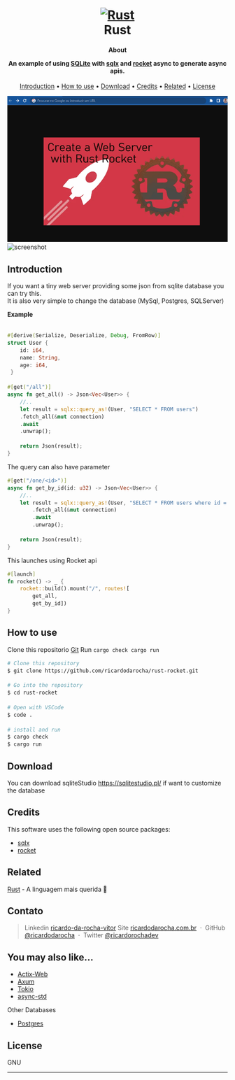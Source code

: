 
<h1 align="center">
  <br>
  <a href="http://www.ricardodarocha.com.br"><img src="https://styles.redditmedia.com/t5_2s7lj/styles/communityIcon_pjg3ktzyju771.png" alt="Rust" width="200"></a>
  <br>
  Rust
  <br>
</h1>

<h4 align="center">About  </p>
An example of using <a href="https://www.sqlite.org/index.html" target="_blank">SQLite</a> with <a href="https://docs.rs/sqlx/latest/sqlx" target="_blank">sqlx</a> and <a href="https://rocket.rs/" target="_blank">rocket</a> async to generate async apis.</h4>



<p align="center">
  <a href="#introdução">Introduction</a> •
  <a href="#como-usar">How to use</a> •
  <a href="#download">Download</a> •
  <a href="#credits">Credits</a> •
  <a href="#related">Related</a> •
  <a href="#license">License</a>
</p>

![screenshot](img/screenshot.gif)
![screenshot](https://i.ytimg.com/vi/VuVOyUbFSI0/maxresdefault.jpg)

## Introduction

If you want a tiny web server providing some json from sqlite database you can try this.  
It is also very simple to change the database (MySql, Postgres, SQLServer)

**Example**
```rust

#[derive(Serialize, Deserialize, Debug, FromRow)]
struct User { 
    id: i64,
    name: String,
    age: i64,
 }

#[get("/all")]
async fn get_all() -> Json<Vec<User>> { 
    //..
    let result = sqlx::query_as!(User, "SELECT * FROM users")
    .fetch_all(&mut connection)
    .await
    .unwrap();

    return Json(result);
}

```

The query can also have parameter
```rust
#[get("/one/<id>")]
async fn get_by_id(id: u32) -> Json<Vec<User>> {  
    //..
    let result = sqlx::query_as!(User, "SELECT * FROM users where id = ?", id)
        .fetch_all(&mut connection)
        .await
        .unwrap();

    return Json(result);
}
```

This launches using Rocket api  
```rust
#[launch]
fn rocket() -> _ {
    rocket::build().mount("/", routes![
        get_all,
        get_by_id])
}
```

## How to use

Clone this repositorio [Git](https://github.com/ricardodarocha/rust-rocket.git) 
Run `cargo check cargo run`

```bash
# Clone this repository
$ git clone https://github.com/ricardodarocha/rust-rocket.git

# Go into the repository
$ cd rust-rocket

# Open with VSCode
$ code .

# install and run
$ cargo check
$ cargo run 
```

## Download

You can download sqliteStudio https://sqlitestudio.pl/  if want to customize the database

## Credits

This software uses the following open source packages:

- [sqlx](https://docs.rs/sqlx/latest/sqlx)
- [rocket](https://crates.io/crates/rocket)

## Related

[Rust](https://www.rust-lang.org/pt-BR) - A linguagem mais querida 🦀

## Contato

> Linkedin [ricardo-da-rocha-vitor](https://www.linkedin.com/in/ricardo-da-rocha-vitor-a0983932/)
> Site [ricardodarocha.com.br](https://www.ricardodarocha.com.br) &nbsp;&middot;&nbsp;
> GitHub [@ricardodarocha](https://github.com/ricardodarocha) &nbsp;&middot;&nbsp;
> Twitter [@ricardorochadev](https://twitter.com/ricardorochadev)


## You may also like...

- [Actix-Web](https://actix.rs/) 
- [Axum](https://docs.rs/axum/latest/axum/)
- [Tokio](https://github.com/tokio-rs)
- [async-std](https://async.rs/)

Other Databases
- [Postgres](https://rust-lang-nursery.github.io/rust-cookbook/database/postgres.html)

## License

GNU


---


